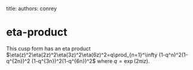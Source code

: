 title: 
authors:
    conrey

eta-product
===========

This cusp form has an eta product $\eta(z)^2\eta(2z)^2\eta(3z)^2\eta(6z)^2=q\prod_{n=1}^\infty
(1-q^n)^2(1-q^{2n})^2 (1-q^{3n})^2(1-q^{6n})^2$ where $q=\exp(2\pi i z)$. 

